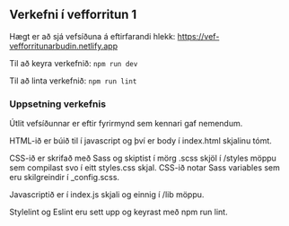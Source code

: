 ## Verkefni í vefforritun 1

Hægt er að sjá vefsíðuna á eftirfarandi hlekk: https://vef-vefforritunarbudin.netlify.app

Til að keyra verkefnið: `npm run dev`

Til að linta verkefnið: `npm run lint`

### Uppsetning verkefnis

Útlit vefsíðunnar er eftir fyrirmynd sem kennari gaf nemendum.

HTML-ið er búið til í javascript og því er body í index.html skjalinu tómt.

CSS-ið er skrifað með Sass og skiptist í mörg .scss skjöl í /styles möppu sem compilast svo í eitt styles.css skjal. CSS-ið notar Sass variables sem eru skilgreindir í _config.scss.

Javascriptið er í index.js skjali og einnig í /lib möppu.

Stylelint og Eslint eru sett upp og keyrast með npm run lint.
